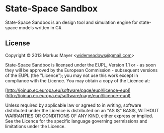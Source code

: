 # State-Space Sandbox

State-Space Sandbox is an design tool and simulation engine for state-space models written in C#.

## License

Copyright &copy; 2013 Markus Mayer &lt;widemeadows@gmail.com&gt;

State-Space Sandbox is licensed under the EUPL, Version 1.1 or - as soon they will be approved by the European Commission -
subsequent versions of the EUPL (the "Licence"); you may not use this work except in compliance with the Licence.
You may obtain a copy of the Licence at:

[http://joinup.ec.europa.eu/software/page/eupl/licence-eupl](http://joinup.ec.europa.eu/software/page/eupl/licence-eupl)

Unless required by applicable law or agreed to in writing, software distributed under the Licence is
distributed on an "AS IS" BASIS, WITHOUT WARRANTIES OR CONDITIONS OF ANY KIND, either express or implied.
See the Licence for the specific language governing permissions and limitations under the Licence.
